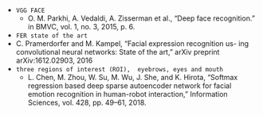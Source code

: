 

+ `VGG FACE`
  + O. M. Parkhi, A. Vedaldi, A. Zisserman et al., “Deep face recognition.”
    in BMVC, vol. 1, no. 3, 2015, p. 6.
+  `FER state of the art`
  + C. Pramerdorfer and M. Kampel, “Facial expression recognition us-
    ing convolutional neural networks: State of the art,” arXiv preprint
    arXiv:1612.02903, 2016
+ `three regions of interest (ROI),  eyebrows, eyes and mouth`
  +  L. Chen, M. Zhou, W. Su, M. Wu, J. She, and K. Hirota, “Softmax
    regression based deep sparse autoencoder network for facial emotion
    recognition in human-robot interaction,” Information Sciences, vol. 428,
    pp. 49–61, 2018.